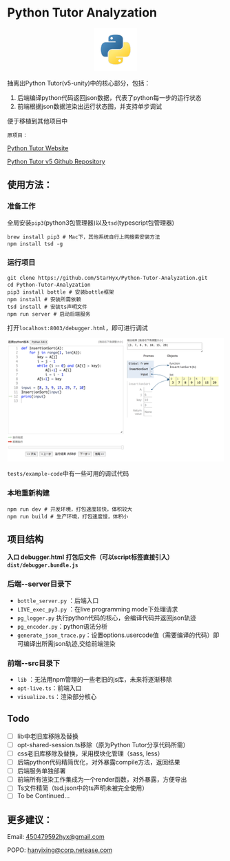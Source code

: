# Python Tutor Analyzation

<div align="center"><img width="100" height="100" src="./image/python.png"/></div>

抽离出Python Tutor(v5-unity)中的核心部分，包括：

1. 后端编译python代码返回json数据，代表了python每一步的运行状态
2. 前端根据json数据渲染出运行状态图，并支持单步调试

便于移植到其他项目中

`原项目：`

[Python Tutor Website](http://www.pythontutor.com/)

[Python Tutor v5 Github Repository](https://github.com/pgbovine/OnlinePythonTutor/tree/master/v5-unity)

## 使用方法：

### 准备工作

全局安装`pip3`(python3包管理器)以及`tsd`(typescript包管理器)

```shell
brew install pip3 # Mac下，其他系统自行上网搜索安装方法
npm install tsd -g
```

### 运行项目

```shell
git clone https://github.com/StarHyx/Python-Tutor-Analyzation.git
cd Python-Tutor-Analyzation
pip3 install bottle # 安装bottle框架
npm install # 安装所需依赖
tsd install # 安装ts声明文件
npm run server # 启动后端服务
```

打开`localhost:8003/debugger.html`，即可进行调试

![debugger](./image/debugger.png)

`tests/example-code`中有一些可用的调试代码

### 本地重新构建

``` shell
npm run dev # 开发环境，打包速度较快，体积较大
npm run build # 生产环境，打包速度慢，体积小
```

## 项目结构

**入口 debugger.html**
**打包后文件（可以script标签直接引入）`dist/debugger.bundle.js`**

### 后端--server目录下

+ `bottle_server.py` ：后端入口
+ `LIVE_exec_py3.py` ：在live programming mode下处理请求
+ `pg_logger.py` 执行python代码的核心，会编译代码并返回json轨迹
+ `pg_encoder.py`：python语法分析
+ `generate_json_trace.py`：设置options.usercode值（需要编译的代码）即可编译出所需json轨迹,交给前端渲染

### 前端--src目录下

+ `lib` ：无法用npm管理的一些老旧的js库，未来将逐渐移除
+ `opt-live.ts`：前端入口
+ `visualize.ts`：渲染部分核心

## Todo

- [ ] lib中老旧库移除及替换
- [ ] opt-shared-session.ts移除（原为Python Tutor分享代码所需）
- [ ] css老旧库移除及替换，采用模块化管理（sass, less）
- [ ] 后端python代码精简优化，对外暴露compile方法，返回结果
- [ ] 后端服务单独部署
- [ ] 前端所有渲染工作集成为一个render函数，对外暴露，方便导出
- [ ] Ts文件精简（tsd.json中的ts声明未被完全使用）
- [ ] To be Continued…

## 更多建议：

Email: 450479592hyx@gmail.com

POPO: hanyixing@corp.netease.com